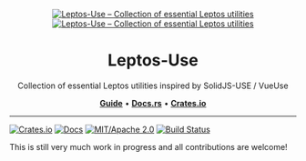 <p align="center">
    <a href="https://github.com/synphonyte/leptos-use#gh-light-mode-only">
        <img src="https://raw.githubusercontent.com/synphonyte/leptos-use/main/docs/logo-light.svg#gh-light-mode-only" alt="Leptos-Use – Collection of essential Leptos utilities"/>
    </a>
    <a href="https://github.com/synphonyte/leptos-use#gh-dark-mode-only">
        <img src="https://raw.githubusercontent.com/synphonyte/leptos-use/main/docs/logo-dark.svg#gh-dark-mode-only" alt="Leptos-Use – Collection of essential Leptos utilities"/>
    </a>
</p>

<h1 align="center">Leptos-Use</h1>

<p align="center"> Collection of essential Leptos utilities inspired by SolidJS-USE / VueUse</p>

<p align="center">
    <a href="https://github.com/synphonyte/leptos-use"><b>Guide</b></a> • 
    <a href="https://docs.rs/leptos-use"><b>Docs.rs</b></a> •
    <a href="https://crates.io/crates/leptos-use"><b>Crates.io</b></a>
</p>

-----

[![Crates.io](https://img.shields.io/crates/v/leptos-use.svg)](https://crates.io/crates/leptos-use)
[![Docs](https://docs.rs/leptos-use/badge.svg)](https://docs.rs/leptos-use/)
[![MIT/Apache 2.0](https://img.shields.io/badge/license-MIT%2FApache-blue.svg)](https://github.com/synphonyte/leptos-use#license)
[![Build Status](https://github.com/synphonyte/leptos-use/actions/workflows/ci.yml/badge.svg)](https://github.com/synphonyte/leptos-use/actions/workflows/ci.yml)


This is still very much work in progress and all contributions are welcome!